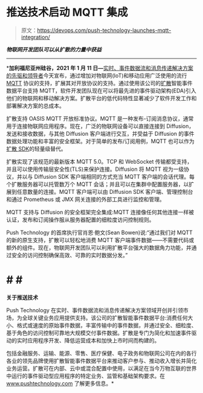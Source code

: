 # 推送技术启动 MQTT 集成

> 原文：<https://devops.com/push-technology-launches-mqtt-integration/>

***物联网开发团队可以从扩散的力量中获益***

******

 ***加利福尼亚州硅谷，2021 年 1 月 11 日—**[实时、事件数据流和消息传递解决方案的先驱和领导者](https://www.pushtechnology.com/)今天宣布，通过增加对物联网(IoT)和移动应用广泛使用的流行 [MQTT](https://mqtt.org/) 协议的支持，扩展其对开放协议的支持。通过使用该公司的[扩散](https://www.pushtechnology.com/product-overview)智能事件数据平台支持 MQTT，软件开发团队现在可以将最先进的事件驱动架构(EDA)引入他们的物联网和移动解决方案。扩散平台的低代码特性显著减少了软件开发工作和部署解决方案的总成本。

扩散支持 OASIS MQTT 开放标准协议。MQTT 是一种发布-订阅消息协议，通常用于连接物联网应用程序。现在，广泛的物联网设备可以直接连接到 Diffusion，发送和接收数据，与其他 Diffusion 客户端进行交互，并受益于 Diffusion 的事件数据处理功能和丰富的安全框架。对于简单的发布/订阅用例，MQTT 也可以作为[扩散 SDK](https://docs.pushtechnology.com/?_ga=2.207157146.887009816.1609948187-1302016290.1603356535#sdks)的轻量级替代。

扩散实现了该规范的最新版本 MQTT 5.0。TCP 和 WebSocket 传输都受支持，并且可以使用传输层安全性(TLS)来保护连接。Diffusion 将 MQTT 视为一级协议，并以与 Diffusion SDK 客户端相同的方式充当 MQTT 客户端的会话代理。每个扩散服务器可以托管数万个 MQTT 会话；并且可以在集群中配置服务器，以扩展到任意数量的连接。MQTT 客户端可以由 Diffusion SDK 客户端、管理控制台和通过 Prometheus 或 JMX 网关连接的外部工具进行监控和管理。

MQTT 支持与 Diffusion 的安全框架完全集成:MQTT 连接像任何其他连接一样被认证，发布和订阅操作服从服务器配置的细粒度访问控制规则。

Push Technology 的首席执行官肖恩·鲍文(Sean Bowen)说:“通过我们对 MQTT 的新的原生支持，扩散可以轻松地消费 MQTT 客户端事件数据——不需要代码或额外的组件。现在，物联网开发团队可以利用扩散平台强大的数据角力功能，并通过安全的访问控制确保高效、可靠的实时数据分发。”

# # # #

**关于推送技术**

Push Technology 在实时、事件数据流和消息传递解决方案领域开创并引领市场，为全球关键业务应用提供支持。该公司的扩散智能事件数据平台:消费任何大小、格式或速度的原始事件数据，丰富传输中的事件数据，并通过安全、细粒度、基于角色的访问控制可靠地大规模交付事件数据。扩散是专门为简化和加速事件驱动的实时应用程序开发、降低运营成本和加快上市时间而构建的。

包括金融服务、运输、能源、零售、医疗保健、电子政务和物联网公司在内的各行各业的领先品牌使用扩散智能事件数据平台来推动客户参与、推动收入增长并简化业务运营。扩散可在内部、云中或混合配置中使用，以满足在当今万物互联的世界中运行的事件驱动型应用程序的特定业务、监管和基础架构要求。在 www.pushtechnology.com 了解更多信息。*